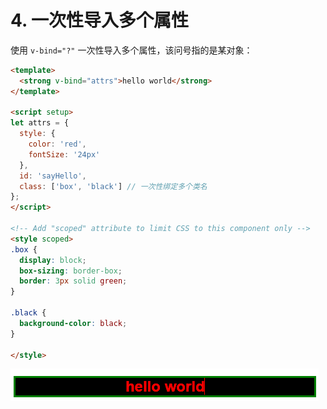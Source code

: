# 4. 一次性导入多个属性

使用 `v-bind="?"` 一次性导入多个属性，该问号指的是某对象：

```html
<template>
  <strong v-bind="attrs">hello world</strong>
</template>

<script setup>
let attrs = {
  style: { 
    color: 'red',
    fontSize: '24px'
  },
  id: 'sayHello',
  class: ['box', 'black'] // 一次性绑定多个类名
};
</script>

<!-- Add "scoped" attribute to limit CSS to this component only -->
<style scoped>
.box {
  display: block;
  box-sizing: border-box;
  border: 3px solid green;
}

.black {
  background-color: black;
}

</style>

```

![图 0](../images/81f217f6efd7bb26040e56bf722687db70b90c2f564018fdd251838da83f5636.png)  
